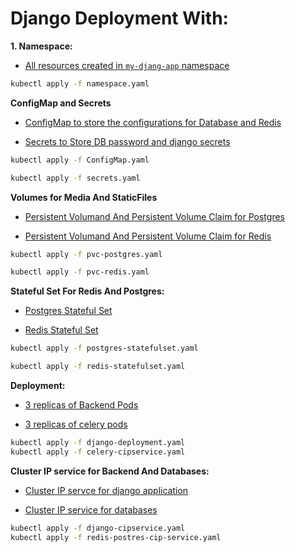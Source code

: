 # Django Deployment With:


**1. Namespace:**

- [All resources created in ``my-djang-app`` namespace](./namespace.yaml)

```sh
kubectl apply -f namespace.yaml
```

**ConfigMap and Secrets**

- [ConfigMap to store the configurations for Database and Redis](./ConfigMap.yaml)

- [Secrets to Store DB password and django secrets](./secrets.yaml)

```sh
kubectl apply -f ConfigMap.yaml

kubectl apply -f secrets.yaml
```

**Volumes for Media And StaticFiles**

- [Persistent Volumand And Persistent Volume Claim for Postgres](./pvc-postgres.yaml)

- [Persistent Volumand And Persistent Volume Claim for Redis](./pvc-redis.yaml)

```sh
kubectl apply -f pvc-postgres.yaml

kubectl apply -f pvc-redis.yaml

```

**Stateful Set For Redis And Postgres:**

- [Postgres Stateful Set](./postgres-statefulset.yaml)

- [Redis Stateful Set](./postgres-statefulset.yaml)

```sh
kubectl apply -f postgres-statefulset.yaml

kubectl apply -f redis-statefulset.yaml

```

**Deployment:**

- [3 replicas of Backend Pods](./django-deployment.yaml)

- [3 replicas of celery pods](./celery-deployment.yaml)

```sh
kubectl apply -f django-deployment.yaml
kubectl apply -f celery-cipservice.yaml
```


**Cluster IP service for Backend And Databases:**


- [Cluster IP servce for django application](./django-cipservice.yaml)

- [Cluster IP service for databases](./redis-postres-cip-service.yaml)

```sh
kubectl apply -f django-cipservice.yaml
kubectl apply -f redis-postres-cip-service.yaml
```
